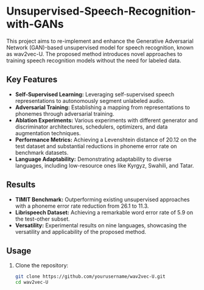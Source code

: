 # Unsupervised-Speech-Recognition-with-GANs


This project aims to re-implement and enhance the Generative Adversarial Network (GAN)-based unsupervised model for speech recognition, known as wav2vec-U. The proposed method introduces novel approaches to training speech recognition models without the need for labeled data.

## Key Features

- **Self-Supervised Learning:** Leveraging self-supervised speech representations to autonomously segment unlabeled audio.
- **Adversarial Training:** Establishing a mapping from representations to phonemes through adversarial training.
- **Ablation Experiments:** Various experiments with different generator and discriminator architectures, schedulers, optimizers, and data augmentation techniques.
- **Performance Metrics:** Achieving a Levenshtein distance of 20.12 on the test dataset and substantial reductions in phoneme error rate on benchmark datasets.
- **Language Adaptability:** Demonstrating adaptability to diverse languages, including low-resource ones like Kyrgyz, Swahili, and Tatar.

## Results

- **TIMIT Benchmark:** Outperforming existing unsupervised approaches with a phoneme error rate reduction from 26.1 to 11.3.
- **Librispeech Dataset:** Achieving a remarkable word error rate of 5.9 on the test-other subset.
- **Versatility:** Experimental results on nine languages, showcasing the versatility and applicability of the proposed method.

## Usage

1. Clone the repository:
   ```bash
   git clone https://github.com/yourusername/wav2vec-U.git
   cd wav2vec-U

